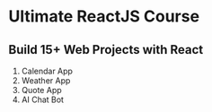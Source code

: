 # Ultimate ReactJS Course

## Build 15+ Web Projects with React

1. Calendar App
2. Weather App
3. Quote App
4. AI Chat Bot
